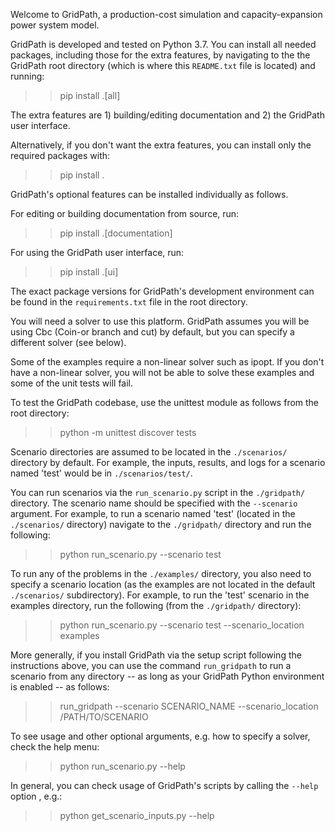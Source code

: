 Welcome to GridPath, a production-cost simulation and 
capacity-expansion power system model.

GridPath is developed and tested on Python 3.7. You can install all needed 
packages, including those for the extra features, by navigating to the the 
GridPath root directory (which is where this `README.txt` file is located) and 
running:
>> pip install .[all]

The extra features are 1) building/editing documentation and 2) the GridPath
user interface.

Alternatively, if you don't want the extra features, you can install only the 
required packages with:
>> pip install .

GridPath's optional features can be installed individually as follows.

For editing or building documentation from source, run:
>> pip install .[documentation]

For using the GridPath user interface, run:
>> pip install .[ui]

The exact package versions for GridPath's development environment can be 
found in the `requirements.txt` file in the root directory.

You will need a solver to use this platform. GridPath assumes you will be 
using Cbc (Coin-or branch and cut) by default, but you can specify a 
different solver (see below).

Some of the examples require a non-linear solver such as ipopt. If you 
don't have a non-linear solver, you will not be able to solve these examples 
and some of the unit tests will fail.

To test the GridPath codebase, use the unittest module as follows from the 
root directory:
>> python -m unittest discover tests

Scenario directories are assumed to be located in the `./scenarios/` 
directory by default. For example, the inputs, results, and logs for a 
scenario named 'test' would be in `./scenarios/test/`.

You can run scenarios via the `run_scenario.py` script in the `./gridpath/`
directory. The scenario name should be specified with the `--scenario` 
argument. For example, to run a scenario named 'test' (located in the 
`./scenarios/` directory) navigate to the `./gridpath/` directory and run the 
following:
>> python run_scenario.py --scenario test

To run any of the problems in the `./examples/` directory, you also need 
to specify a scenario location (as the examples are not located in the default 
`./scenarios/` subdirectory). For example, to run the 'test' scenario in 
the examples directory, run the following (from the `./gridpath/` directory):
>> python run_scenario.py --scenario test --scenario_location examples

More generally, if you install GridPath via the setup script following the 
instructions above, you can use the command `run_gridpath` to run a scenario 
from any directory -- as long as your GridPath Python environment is enabled
 -- as follows:
>> run_gridpath --scenario SCENARIO_NAME --scenario_location 
/PATH/TO/SCENARIO 

To see usage and other optional arguments, e.g. how to specify a 
solver, check the help menu:
>> python run_scenario.py --help

In general, you can check usage of GridPath's scripts by calling the `--help` 
option , e.g.:
>> python get_scenario_inputs.py --help
